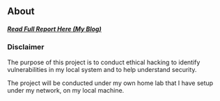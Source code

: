 ## About
##### [Read Full Report Here (My Blog)](https://www.mangoxsecurity.com)

### Disclaimer

The purpose of this project is to conduct ethical hacking to identify vulnerabilities in my local system and to help understand security.

 The project will be conducted under my own home lab that I have setup under my network, on my local machine. 

